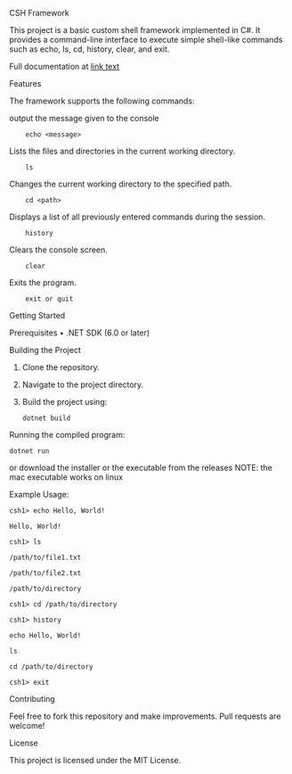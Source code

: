 CSH Framework

This project is a basic custom shell framework implemented in C#. It provides a command-line interface to execute simple shell-like commands such as echo, ls, cd, history, clear, and exit.

Full documentation at [link text](nllfy.github.io/index.html)

Features

The framework supports the following commands:

output the message given to the console

		echo <message>

Lists the files and directories in the current working directory.

		ls

Changes the current working directory to the specified path.

		cd <path>

Displays a list of all previously entered commands during the session.

		history

Clears the console screen.

		clear

Exits the program.

		exit or quit

Getting Started

Prerequisites
	•	.NET SDK (6.0 or later)

Building the Project

1.	Clone the repository.
2.	Navigate to the project directory.
3.	Build the project using:

		dotnet build

Running the compiled program:
		
	dotnet run

or download the installer or the executable from the releases NOTE: the mac executable works on linux

Example Usage:

	csh1> echo Hello, World!

	Hello, World!

	csh1> ls

	/path/to/file1.txt

	/path/to/file2.txt

	/path/to/directory

	csh1> cd /path/to/directory

	csh1> history

	echo Hello, World!

	ls

	cd /path/to/directory

	csh1> exit

Contributing

Feel free to fork this repository and make improvements. Pull requests are welcome!

License

This project is licensed under the MIT License.
